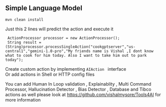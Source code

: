 ## Simple Language Model 

```mvn clean install```

Just this 2 lines will predict the action and execute it 

```
 ActionProcessor processor = new ActionProcessor();
 String result = (String)processor.processSingleAction("cookgptserver","us-central1","gemini-1.0-pro","My friends name is Vishal ,I dont know what to cook for him today. Also I want to take him out to park today");
```

Create custom action by implementing ```AIAction ``` interface  
Or add actions in Shell or HTTP config files  

You can add Human In Loop validation , Explainablity , Multi Command Processor, Hallucination Detector , Bias Detector , Database and Tibco actions as well
please look at https://github.com/vishalmysore/Tools4AI for more information